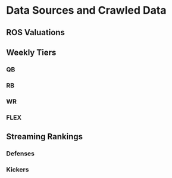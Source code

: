 
Data Sources and Crawled Data
=============================

## ROS Valuations

## Weekly Tiers

### QB

### RB

### WR

### FLEX

## Streaming Rankings

### Defenses

### Kickers
